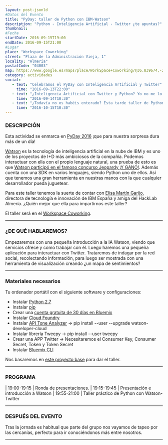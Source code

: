 ```yaml
---
layout: post-jsonld
#Datos del Evento
title: "PyDay: taller de Python con IBM-Watson"
description: "Python - Inteligencia Artificial - Twitter ¿te apuntas?"
thumbnail:
#Fecha
startDate: 2016-09-15T19:00
endDate: 2016-09-15T21:00
#Lugar
place: "Workspace Coworking"
street: "Plaza de la Administración Vieja, 1"
locality: "Almería"
postalCode: "04003"
map: https://www.google.es/maps/place/WorkSpace+Coworking/@36.839674,-2.4693622,17z/data=!3m1!4b1!4m5!3m4!1s0xd707606fcd55749:0xd0b1c4e4989daf78!8m2!3d36.8396697!4d-2.4671681
category: actividades
social:
   - text: "Celebramos el PyDay con Inteligencia Artificial y Twitter"
     time: "2016-09-13T22:00"
   - text: "¿Inteligencia Artificial con Twitter y Python? Yo no me lo pierdo"
     time: "2016-09-14T10:30"
   - text: "¿Todavía no os habéis enterado? Esta tarde taller de Python con IA-Twitter"
     time: "2016-10-15T10:30"
---
```


### DESCRIPCIÓN

Esta actividad se enmarca en [PyDay 2016](http://www.es.python.org/pyday2016/) ¡que
para nuestra sorpresa dura más de un día!

[Watson](http://www-03.ibm.com/marketing/mx/watson/what-is-watson/) es la tecnología de inteligencia artificial en la nube de IBM y es uno de los proyectos de I+D más ambiciosos de la compañía. Podemos interactuar con ella con el propio lenguaje natural, una prueba de esto es que [Watson participó en el famoso concurso Jeopardy ¡Y GANÓ!](https://www.youtube.com/watch?v=WFR3lOm_xhE). Además cuenta con una SDK en varios lenguajes, siendo Python uno de ellos. Así que tenemos una gran herramienta en nuestras manos con la que cualquier desarrollador pueda juguetear.

Para este taller tenemos la suerte de contar con [Elisa Martín Garijo](https://www.linkedin.com/in/elisa-martin-garijo-714b0138), directora de tecnología e innovación de IBM España
y amiga del HackLab Almería. ¿Quién mejor que ella para impartirnos este taller?

El taller será en el [Workspace Coworking](http://www.workspace.es/).

---

### ¿DE QUÉ HABLAREMOS?

Empezaremos con una pequeña introducción a la IA Watson, viendo que
servicios ofrece y como trabajar con él.  Luego haremos una pequeña
aplicación para interactuar con Twitter.  Trataremos de indagar por la red
social, recolectando información, para luego ser mostrada con una
herramienta de visualización creando ¿un mapa de sentimientos?

---

### Materiales necesarios

Tu ordenador portátil con el siguiente software y configuraciones:

* Instalar [Python 2.7](https://www.python.org/downloads/)
* Instalar [pip](https://pip.pypa.io/en/stable/installing/#installing-with-get-pip-py)
* Crear una [cuenta gratuita de 30 días en Bluemix](https://console.ng.bluemix.net/)
* Instalar [Cloud Foundry](https://docs.cloudfoundry.org/cf-cli/install-go-cli.html)
* Instalar [API Tone Analyzer](http://www.ibm.com/watson/developercloud/tone-analyzer/api/v3/) -> pip install --user --upgrade watson-developer-cloud
* Instalar librería Tweepy -> pip install --user tweepy
* Crear una APP Twitter -> Necesitaremos el Consumer Key, Consumer Secret, Token y Token Secret
* Instalar [Bluemix CLI](http://clis.ng.bluemix.net/ui/home.html)

Nos basaremos en [este proyecto base](https://github.com/RadW2020/python-art-sentiments-twitter) para dar el taller.


---

### PROGRAMA

| 19:00-19:15 | Ronda de presentaciones.
| 19:15-19:45 | Presentación e introducción a Watson
| 19:55-21:00 | Taller práctico de Python con Watson-Twitter

---

### DESPUÉS DEL EVENTO

Tras la jornada es habitual que parte del grupo nos vayamos de tapeo por las cercanías, perfecto para ir conociéndonos más entre nosotros.

---
